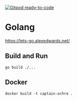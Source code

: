 [![Gitpod ready-to-code](https://img.shields.io/badge/Gitpod-ready--to--code-blue?logo=gitpod)](https://gitpod.io/#https://github.com/joejcollins/captain-ochre)

# Golang

<https://lets-go.alexedwards.net/>

## Build and Run

```
go build ./...
```

## Docker

```
docker build -t captain-ochre .
```